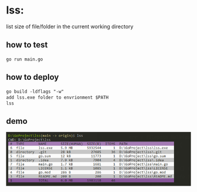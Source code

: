 # lss: 
list size of file/folder in the current working directory
## how to test
```
go run main.go
```

## how to deploy
```
go build -ldflags "-w"
add lss.exe folder to envrionment $PATH 
lss
```

## demo
![](dist/demo.png)

